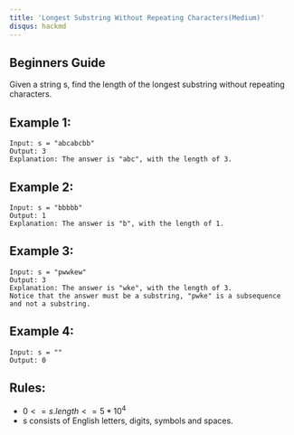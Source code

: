 ```yaml
---
title: 'Longest Substring Without Repeating Characters(Medium)'
disqus: hackmd
---
```


## Beginners Guide

Given a string s, find the length of the longest substring without repeating characters.

Example 1:
---
```go=
Input: s = "abcabcbb"
Output: 3
Explanation: The answer is "abc", with the length of 3.
```

Example 2:
---
```go=
Input: s = "bbbbb"
Output: 1
Explanation: The answer is "b", with the length of 1.
```

Example 3:
---
```go=
Input: s = "pwwkew"
Output: 3
Explanation: The answer is "wke", with the length of 3.
Notice that the answer must be a substring, "pwke" is a subsequence and not a substring.
```

Example 4:
---
```go=
Input: s = ""
Output: 0
```

Rules:
---
* $0 <= s.length <= 5 * 10^4$
* s consists of English letters, digits, symbols and spaces.